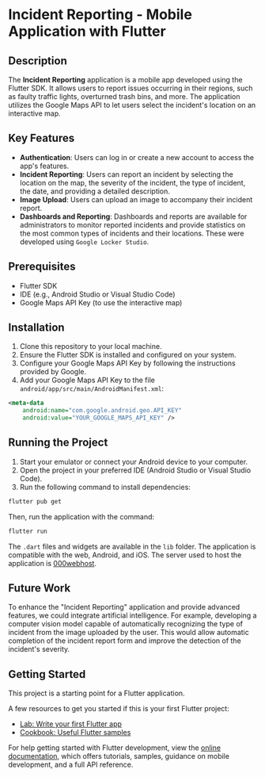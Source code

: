 
# Incident Reporting - Mobile Application with Flutter

## Description

The **Incident Reporting** application is a mobile app developed using the Flutter SDK. It allows users to report issues occurring in their regions, such as faulty traffic lights, overturned trash bins, and more. The application utilizes the Google Maps API to let users select the incident's location on an interactive map.

## Key Features

- **Authentication**: Users can log in or create a new account to access the app's features.
- **Incident Reporting**: Users can report an incident by selecting the location on the map, the severity of the incident, the type of incident, the date, and providing a detailed description.
- **Image Upload**: Users can upload an image to accompany their incident report.
- **Dashboards and Reporting**: Dashboards and reports are available for administrators to monitor reported incidents and provide statistics on the most common types of incidents and their locations. These were developed using `Google Locker Studio`.

## Prerequisites

- Flutter SDK
- IDE (e.g., Android Studio or Visual Studio Code)
- Google Maps API Key (to use the interactive map)

## Installation

1. Clone this repository to your local machine.
2. Ensure the Flutter SDK is installed and configured on your system.
3. Configure your Google Maps API Key by following the instructions provided by Google.
4. Add your Google Maps API Key to the file `android/app/src/main/AndroidManifest.xml`:

```xml
<meta-data
    android:name="com.google.android.geo.API_KEY"
    android:value="YOUR_GOOGLE_MAPS_API_KEY" />
```

## Running the Project

1. Start your emulator or connect your Android device to your computer.
2. Open the project in your preferred IDE (Android Studio or Visual Studio Code).
3. Run the following command to install dependencies:

```bash
flutter pub get
```

Then, run the application with the command:

```bash
flutter run
```

The `.dart` files and widgets are available in the `lib` folder. The application is compatible with the web, Android, and iOS. The server used to host the application is [000webhost](https://www.000webhost.com/).

## Future Work

To enhance the "Incident Reporting" application and provide advanced features, we could integrate artificial intelligence. For example, developing a computer vision model capable of automatically recognizing the type of incident from the image uploaded by the user. This would allow automatic completion of the incident report form and improve the detection of the incident's severity.

## Getting Started

This project is a starting point for a Flutter application.

A few resources to get you started if this is your first Flutter project:

- [Lab: Write your first Flutter app](https://docs.flutter.dev/get-started/codelab)
- [Cookbook: Useful Flutter samples](https://docs.flutter.dev/cookbook)

For help getting started with Flutter development, view the
[online documentation](https://docs.flutter.dev/), which offers tutorials,
samples, guidance on mobile development, and a full API reference.
